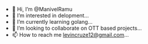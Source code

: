 - 👋 Hi, I’m @ManivelRamu
- 👀 I’m interested in delopment...
- 🌱 I’m currently learning golang...
- 💞️ I’m looking to collaborate on OTT based projects...
- 📫 How to reach me levincruze12@gmail.com...

<!---
ManivelRamu/ManivelRamu is a ✨ special ✨ repository because its `README.md` (this file) appears on your GitHub profile.
You can click the Preview link to take a look at your changes.
--->

